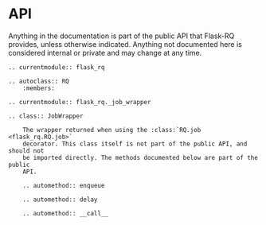# API

Anything in the documentation is part of the public API that Flask-RQ provides,
unless otherwise indicated. Anything not documented here is considered internal
or private and may change at any time.

```{eval-rst}
.. currentmodule:: flask_rq

.. autoclass:: RQ
    :members:

.. currentmodule:: flask_rq._job_wrapper

.. class:: JobWrapper

    The wrapper returned when using the :class:`RQ.job <flask_rq.RQ.job>`
    decorator. This class itself is not part of the public API, and should not
    be imported directly. The methods documented below are part of the public
    API.

    .. automethod:: enqueue

    .. automethod:: delay

    .. automethod:: __call__
```
